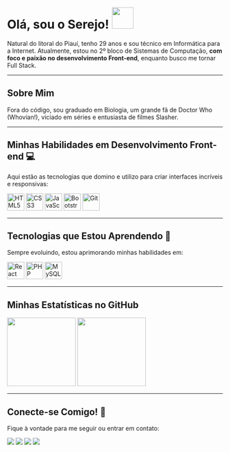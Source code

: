 # Olá, sou o Serejo! <img src="https://media.tenor.com/H0YnlUFWJnIAAAAi/tardis-pixel-art.gif" width="50" />



Natural do litoral do Piauí, tenho 29 anos e sou técnico em Informática para a Internet. Atualmente, estou no 2º bloco de Sistemas de Computação, **com foco e paixão no desenvolvimento Front-end**, enquanto busco me tornar Full Stack.

---

## Sobre Mim

Fora do código, sou graduado em Biologia, um grande fã de Doctor Who (Whovian!), viciado em séries e entusiasta de filmes Slasher.

---

## Minhas Habilidades em Desenvolvimento Front-end 💻

Aqui estão as tecnologias que domino e utilizo para criar interfaces incríveis e responsivas:

<p align="left">
  <img src="https://cdn.jsdelivr.net/gh/devicons/devicon@latest/icons/html5/html5-original.svg" width="40" height="40" alt="HTML5" />
  <img src="https://cdn.jsdelivr.net/gh/devicons/devicon@latest/icons/css3/css3-original.svg" width="40" height="40" alt="CSS3" />
  <img src="https://cdn.jsdelivr.net/gh/devicons/devicon@latest/icons/javascript/javascript-original.svg" width="40" height="40" alt="JavaScript" />
  <img src="https://cdn.jsdelivr.net/gh/devicons/devicon@latest/icons/bootstrap/bootstrap-original.svg" width="40" height="40" alt="Bootstrap" />
  <img src="https://cdn.jsdelivr.net/gh/devicons/devicon@latest/icons/git/git-original.svg" width="40" height="40" alt="Git" />
</p>

---

## Tecnologias que Estou Aprendendo 🚀

Sempre evoluindo, estou aprimorando minhas habilidades em:

<p align="left">
  <img src="https://cdn.jsdelivr.net/gh/devicons/devicon@latest/icons/react/react-original.svg" width="40" height="40" alt="React" />
  <img src="https://cdn.jsdelivr.net/gh/devicons/devicon@latest/icons/php/php-original.svg" width="40" height="40" alt="PHP" />
  <img src="https://cdn.jsdelivr.net/gh/devicons/devicon@latest/icons/mysql/mysql-original.svg" width="40" height="40" alt="MySQL" />
</p>

---

## Minhas Estatísticas no GitHub

<div>
  <img loading="lazy" height="160em" src="https://github-readme-stats.vercel.app/api/top-langs/?username=JosueSerejo&layout=compact&langs_count=7&theme=dark"/>
  <img loading="lazy" height="160em" src="https://github-readme-stats.vercel.app/api?username=JosueSerejo&show_icons=true&theme=dark&include_all_commits=true&count_private=true"/>
</div>

---

## Conecte-se Comigo! 📧

Fique à vontade para me seguir ou entrar em contato:

<div>
  <a href="https://instagram.com/prgrmnd" target="_blank"><img loading="lazy" src="https://img.shields.io/badge/-Instagram-%23E4405F?style=for-the-badge&logo=instagram&logoColor=white" target="_blank"></a>
  <a href="URL_DO_SEU_TWITCH" target="_blank"><img loading="lazy" src="https://img.shields.io/badge/Twitch-9146FF?style=for-the-badge&logo=twitch&logoColor=white" target="_blank"></a>
  <a href="mailto:willamy.serejo@aluno.senai.br"><img loading="lazy" src="https://img.shields.io/badge/Gmail-D14836?style=for-the-badge&logo=gmail&logoColor=white" target="_blank"></a>
  <a href="URL_DO_SEU_LINKEDIN" target="_blank"><img loading="lazy" src="https://img.shields.io/badge/-LinkedIn-%230077B5?style=for-the-badge&logo=linkedin&logoColor=white" target="_blank"></a>
</div>
